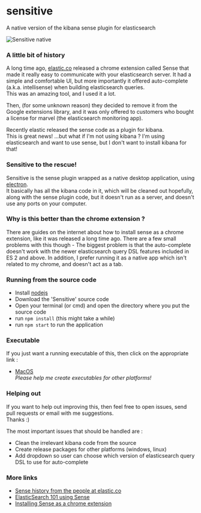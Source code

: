# sensitive
A native version of the kibana sense plugin for elasticsearch

![Sensitive native](https://raw.githubusercontent.com/gillyb/sensitive/master/screenshots/sense.png)

### A little bit of history  
A long time ago, [elastic.co](http://elastic.co) released a chrome extension called Sense that made it really easy to communicate with your elasticsearch server. It had a simple and comfortable UI, but more importantly it offered auto-complete (a.k.a. intellisense) when building elasticsearch queries.  
This was an amazing tool, and I used it a lot.  

Then, (for some unknown reason) they decided to remove it from the Google extensions library, and it was only offered to customers who bought a license for marvel (the elasticsearch monitoring app).  

Recently elastic released the sense code as a plugin for kibana.  
This is great news! ...but what if I'm not using kibana ? I'm using elasticsearch and want to use sense, but I don't want to install kibana for that!  

### Sensitive to the rescue!  
Sensitive is the sense plugin wrapped as a native desktop application, using [electron](http://electron.atom.io/).  
It basically has all the kibana code in it, which will be cleaned out hopefully, along with the sense plugin code, but it doesn't run as a server, and doesn't use any ports on your computer.  


### Why is this better than the chrome extension ?  
There are guides on the internet about how to install sense as a chrome extension, like it was released a long time ago.   There are a few small problems with this though - The biggest problem is that the auto-complete doesn't work with the newer elasticsearch query DSL features included in ES 2 and above. In addition, I prefer running it as a native app which isn't related to my chrome, and doesn't act as a tab.


### Running from the source code  
* Install [nodejs](https://nodejs.org/en/)
* Download the 'Sensitive' source code
* Open your terminal (or cmd) and open the directory where you put the source code
* run `npm install` (this might take a while)
* run `npm start` to run the application
  
### Executable  
If you just want a running executable of this, then click on the appropriate link :
* [MacOS](https://github.com/gillyb/sensitive/releases/tag/Mac_0.1)  
*Please help me create executables for other platforms!*  

### Helping out  
If you want to help out improving this, then feel free to open issues, send pull requests or email with me suggestions.  
Thanks :)  

The most important issues that should be handled are :  
* Clean the irrelevant kibana code from the source
* Create release packages for other platforms (windows, linux)
* Add dropdown so user can choose which version of elasticsearch query DSL to use for auto-complete

### More links  
* [Sense history from the people at elastic.co](https://www.elastic.co/blog/sense-2-0-0-beta1)  
* [ElasticSearch 101 using Sense](http://joelabrahamsson.com/elasticsearch-101/)  
* [Installing Sense as a chrome extension](http://www.joshslauson.com/2014/06/14/how-to-install-sense-chrome-extension-from-source/)
